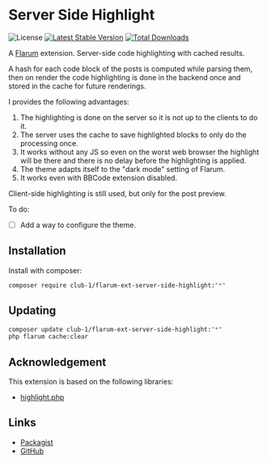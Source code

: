 # Server Side Highlight

![License](https://img.shields.io/badge/license-AGPL--3.0--or--later-blue.svg) [![Latest Stable Version](https://img.shields.io/packagist/v/club-1/flarum-ext-server-side-highlight.svg)](https://packagist.org/packages/club-1/flarum-ext-server-side-highlight) [![Total Downloads](https://img.shields.io/packagist/dt/club-1/flarum-ext-server-side-highlight.svg)](https://packagist.org/packages/club-1/flarum-ext-server-side-highlight)

A [Flarum](http://flarum.org) extension. Server-side code highlighting with cached results.

A hash for each code block of the posts is computed while parsing them, then on render the code highlighting is done in the backend once and stored in the cache for future renderings.

I provides the following advantages:

1. The highlighting is done on the server so it is not up to the clients to do it.
2. The server uses the cache to save highlighted blocks to only do the processing once.
3. It works without any JS so even on the worst web browser the highlight will be there and there is no delay before the highlighting is applied.
4. The theme adapts itself to the "dark mode" setting of Flarum.
5. It works even with BBCode extension disabled.

Client-side highlighting is still used, but only for the post preview.

To do:

- [ ] Add a way to configure the theme.

## Installation

Install with composer:

```sh
composer require club-1/flarum-ext-server-side-highlight:"*"
```

## Updating

```sh
composer update club-1/flarum-ext-server-side-highlight:"*"
php flarum cache:clear
```

## Acknowledgement

This extension is based on the following libraries:

- [highlight.php](https://github.com/scrivo/highlight.php)

## Links

- [Packagist](https://packagist.org/packages/club-1/flarum-ext-server-side-highlight)
- [GitHub](https://github.com/club-1/flarum-ext-server-side-highlight)
<!--
- [Discuss](https://discuss.flarum.org/d/PUT_DISCUSS_SLUG_HERE)
-->
